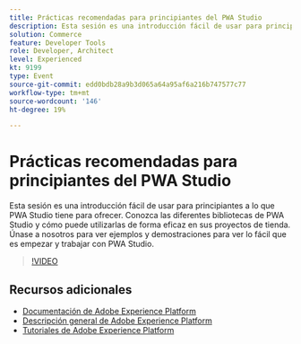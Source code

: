 ```yaml
---
title: Prácticas recomendadas para principiantes del PWA Studio
description: Esta sesión es una introducción fácil de usar para principiantes a lo que PWA Studio tiene para ofrecer. Conozca las diferentes bibliotecas de PWA Studio y cómo puede utilizarlas de forma eficaz en sus proyectos de tienda. Únase a nosotros para ver ejemplos y demostraciones para ver lo fácil que es empezar y trabajar con PWA Studio.
solution: Commerce
feature: Developer Tools
role: Developer, Architect
level: Experienced
kt: 9199
type: Event
source-git-commit: edd0bdb28a9b3d065a64a95af6a216b747577c77
workflow-type: tm+mt
source-wordcount: '146'
ht-degree: 19%

---
```


# Prácticas recomendadas para principiantes del PWA Studio

Esta sesión es una introducción fácil de usar para principiantes a lo que PWA Studio tiene para ofrecer.
Conozca las diferentes bibliotecas de PWA Studio y cómo puede utilizarlas de forma eficaz en sus proyectos de tienda.
Únase a nosotros para ver ejemplos y demostraciones para ver lo fácil que es empezar y trabajar con PWA Studio.

>[!VIDEO](https://video.tv.adobe.com/v/337764/?quality=12&learn=on&hidetitle=true)

## Recursos adicionales

- [Documentación de Adobe Experience Platform](https://experienceleague.adobe.com/docs/experience-platform.html)
- [Descripción general de Adobe Experience Platform](https://experienceleague.adobe.com/docs/experience-platform/landing/home.html?lang=es)
- [Tutoriales de Adobe Experience Platform](https://experienceleague.adobe.com/docs/platform-learn/tutorials/overview.html?lang=es)
